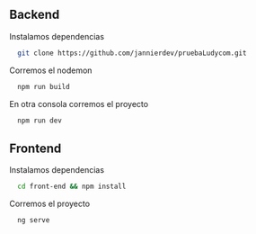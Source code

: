 
## Backend

Instalamos dependencias

```bash
  git clone https://github.com/jannierdev/pruebaLudycom.git
```

Corremos el nodemon

```bash
  npm run build
```

En otra consola corremos el proyecto

```bash
  npm run dev
```

## Frontend

Instalamos dependencias

```bash
  cd front-end && npm install
```

Corremos el proyecto

```bash
  ng serve
```